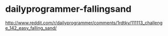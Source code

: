 dailyprogrammer-fallingsand
===========================

http://www.reddit.com/r/dailyprogrammer/comments/1rdtky/111113_challenge_142_easy_falling_sand/
